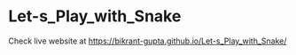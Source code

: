 # Let-s_Play_with_Snake

Check live website at https://bikrant-gupta.github.io/Let-s_Play_with_Snake/
